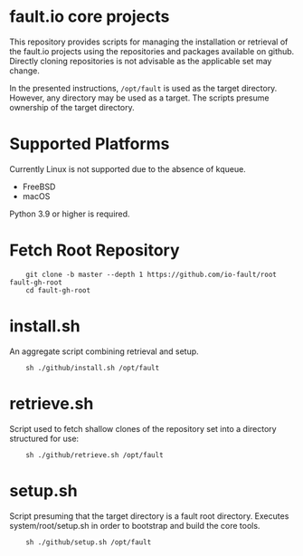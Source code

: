 # fault.io core projects

This repository provides scripts for managing the installation or retrieval of the fault.io
projects using the repositories and packages available on github. Directly cloning repositories
is not advisable as the applicable set may change.

In the presented instructions, `/opt/fault` is used as the target directory.
However, any directory may be used as a target.
The scripts presume ownership of the target directory.

# Supported Platforms

Currently Linux is not supported due to the absence of kqueue.

* FreeBSD
* macOS

Python 3.9 or higher is required.

# Fetch Root Repository

```shell
	git clone -b master --depth 1 https://github.com/io-fault/root fault-gh-root
	cd fault-gh-root
```

# install.sh

An aggregate script combining retrieval and setup.

```shell
	sh ./github/install.sh /opt/fault
```

# retrieve.sh

Script used to fetch shallow clones of the repository set into a directory structured for use:

```shell
	sh ./github/retrieve.sh /opt/fault
```

# setup.sh

Script presuming that the target directory is a fault root directory.
Executes system/root/setup.sh in order to bootstrap and build the core tools.

```shell
	sh ./github/setup.sh /opt/fault
```
